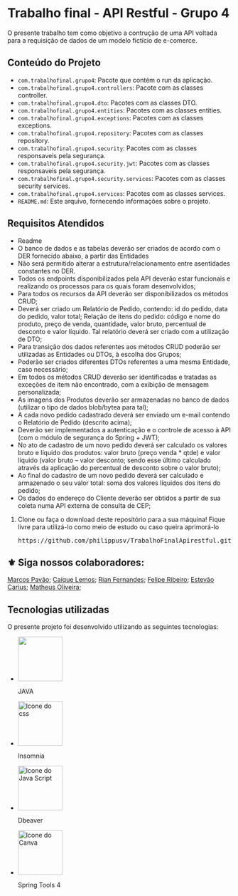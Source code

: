 <body>
    <h1>Trabalho final - API Restful  - Grupo 4</h1>
    <p>O presente trabalho tem como objetivo a contrução de uma API voltada para a requisição de dados de um modelo fictício de e-comerce.<p>
    <h2>Conteúdo do Projeto</h2>
    <ul>
        <li><code>com.trabalhofinal.grupo4</code>: Pacote que contém o run da aplicação.</li>
        <li><code>com.trabalhofinal.grupo4.controllers</code>: Pacote com as classes controller.</li>
        <li><code>com.trabalhofinal.grupo4.dto</code>: Pacotes com as classes DTO.</li>
        <li><code>com.trabalhofinal.grupo4.entities</code>: Pacotes com as classes entities.</li>
        <li><code>com.trabalhofinal.grupo4.exceptions</code>: Pacotes com as classes exceptions.</li>
        <li><code>com.trabalhofinal.grupo4.repository</code>: Pacotes com as classes repository.</li>
        <li><code>com.trabalhofinal.grupo4.security</code>: Pacotes com as classes responsaveis pela segurança.</li>
        <li><code>com.trabalhofinal.grupo4.security.jwt</code>: Pacotes com as classes responsaveis pela segurança.</li>
        <li><code>com.trabalhofinal.grupo4.security.services</code>: Pacotes com as classes security services.</li>
        <li><code>com.trabalhofinal.grupo4.services</code>: Pacotes com as classes services.</li>
        <li><code>README.md</code>: Este arquivo, fornecendo informações sobre o projeto.</li>
    </ul>
    <h2>Requisitos Atendidos</h2>
    <ul>
        <li>Readme</li>
        <li>O banco de dados e as tabelas deverão ser criados de acordo com o DER fornecido abaixo, a partir das Entidades</li>
        <li>Não será permitido alterar a estrutura/relacionamento entre asentidades constantes no DER. </li>
        <li>Todos os endpoints disponibilizados pela API deverão estar funcionais e realizando os processos para os quais foram desenvolvidos;</li>
        <li>Para todos os recursos da API deverão ser disponibilizados os
métodos CRUD;</li>
        <li>Deverá ser criado um Relatório de Pedido, contendo: id do pedido,
data do pedido, valor total; Relação de itens do pedido: código e
nome do produto, preço de venda, quantidade, valor bruto,
percentual de desconto e valor líquido. Tal relatório deverá ser criado
com a utilização de DTO;</li>
        <li>Para transição dos dados referentes aos métodos CRUD poderão ser
utilizadas as Entidades ou DTOs, à escolha dos Grupos;</li>
        <li>Poderão ser criados diferentes DTOs referentes a uma mesma
Entidade, caso necessário;</li>
        <li>Em todos os métodos CRUD deverão ser identificadas e tratadas as
exceções de item não encontrado, com a exibição de mensagem
personalizada;</li>
        <li>As imagens dos Produtos deverão ser armazenadas no banco de
dados (utilizar o tipo de dados blob/bytea para tal);</li>
      <li> A cada novo pedido cadastrado deverá ser enviado um e-mail
contendo o Relatório de Pedido (descrito acima);
</li>
      <li>Deverão ser implementados a autenticação e o controle de acesso à
API (com o módulo de segurança do Spring + JWT);</li>
      <li>No ato de cadastro de um novo pedido deverá ser calculado os
valores bruto e líquido dos produtos: valor bruto (preço venda *
qtde) e valor líquido (valor bruto – valor desconto; sendo esse último
calculado através da aplicação do percentual de desconto sobre o
valor bruto);
</li>
      <li>Ao final do cadastro de um novo pedido deverá ser calculado e
armazenado o seu valor total: soma dos valores líquidos dos itens do
pedido;
</li>
      <li>Os dados do endereço do Cliente deverão ser obtidos a partir de sua
coleta numa API externa de consulta de CEP;
</li>
    </ul>
    <ol>
        <li>Clone ou faça o download deste repositório para a sua máquina! Fique livre para utilizá-lo como meio de estudo ou caso queira aprimorá-lo</li>
        <pre><code></code>https://github.com/philippusv/TrabalhoFinalApirestful.git</code></pre>
    </ol>
    <h2>⚜️ Siga nossos colaboradores:</h2>
      <a href = "https://github.com/marcospavao">Marcos Pavão</a>;
      <a href = "https://github.com/caiquelms">Caíque Lemos</a>;
      <a href = "https://github.com/Rian-Fernandes">Rian Fernandes</a>;
      <a href = "https://github.com/philippusv">Felipe Ribeiro</a>;
      <a href = "https://github.com/Estevao1323">Estevão Carius</a>;
      <a href = "https://github.com/Matheus-mOliveira">Matheus Oliveira</a>;
    <h2>Tecnologias utilizadas</h2>
    <p>O presente projeto foi desenvolvido utilizando as seguintes tecnologias:</p>
    <ul>
    <li><img src="https://i.stack.imgur.com/8NkOQ.gif" width="100" height="100">
      <p>JAVA</p>
    </li>
    <li><img src="https://static-00.iconduck.com/assets.00/apps-insomnia-icon-512x512-dse2p0fm.png" alt="Icone do css" width="100" height="100">
        <p>Insomnia</p>
    </li>
    <li><img src="https://static-00.iconduck.com/assets.00/dbeaver-icon-512x506-p5mxyxd5.png" alt="Icone do Java Script" width="100" height="100">
        <p>Dbeaver</p>
    </li>  
     <li><img src="https://pluralsight2.imgix.net/paths/images/corespring-f9a00f4516.png" alt="Icone do Canva" width="100" height="100">
        <p>Spring Tools 4</p>
    </li>  
</ul>
</body>
</html>

